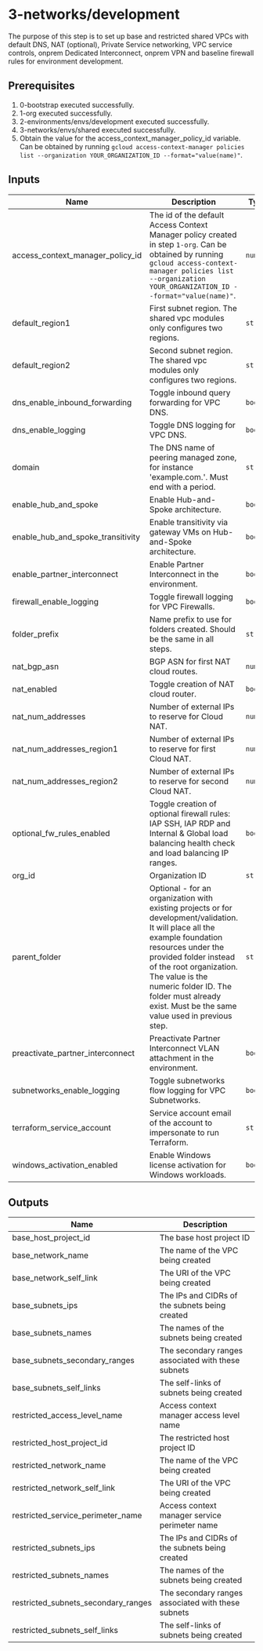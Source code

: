 # 3-networks/development

The purpose of this step is to set up base and restricted shared VPCs with default DNS, NAT (optional), Private Service networking, VPC service controls, onprem Dedicated Interconnect, onprem VPN and baseline firewall rules for environment development.

## Prerequisites

1. 0-bootstrap executed successfully.
1. 1-org executed successfully.
1. 2-environments/envs/development executed successfully.
1. 3-networks/envs/shared executed successfully.
1. Obtain the value for the access_context_manager_policy_id variable. Can be obtained by running `gcloud access-context-manager policies list --organization YOUR_ORGANIZATION_ID --format="value(name)"`.

<!-- BEGINNING OF PRE-COMMIT-TERRAFORM DOCS HOOK -->
## Inputs

| Name | Description | Type | Default | Required |
|------|-------------|------|---------|:--------:|
| access\_context\_manager\_policy\_id | The id of the default Access Context Manager policy created in step `1-org`. Can be obtained by running `gcloud access-context-manager policies list --organization YOUR_ORGANIZATION_ID --format="value(name)"`. | `number` | n/a | yes |
| default\_region1 | First subnet region. The shared vpc modules only configures two regions. | `string` | n/a | yes |
| default\_region2 | Second subnet region. The shared vpc modules only configures two regions. | `string` | n/a | yes |
| dns\_enable\_inbound\_forwarding | Toggle inbound query forwarding for VPC DNS. | `bool` | `true` | no |
| dns\_enable\_logging | Toggle DNS logging for VPC DNS. | `bool` | `true` | no |
| domain | The DNS name of peering managed zone, for instance 'example.com.'. Must end with a period. | `string` | n/a | yes |
| enable\_hub\_and\_spoke | Enable Hub-and-Spoke architecture. | `bool` | `false` | no |
| enable\_hub\_and\_spoke\_transitivity | Enable transitivity via gateway VMs on Hub-and-Spoke architecture. | `bool` | `false` | no |
| enable\_partner\_interconnect | Enable Partner Interconnect in the environment. | `bool` | `false` | no |
| firewall\_enable\_logging | Toggle firewall logging for VPC Firewalls. | `bool` | `true` | no |
| folder\_prefix | Name prefix to use for folders created. Should be the same in all steps. | `string` | `"fld"` | no |
| nat\_bgp\_asn | BGP ASN for first NAT cloud routes. | `number` | `64514` | no |
| nat\_enabled | Toggle creation of NAT cloud router. | `bool` | `false` | no |
| nat\_num\_addresses | Number of external IPs to reserve for Cloud NAT. | `number` | `2` | no |
| nat\_num\_addresses\_region1 | Number of external IPs to reserve for first Cloud NAT. | `number` | `2` | no |
| nat\_num\_addresses\_region2 | Number of external IPs to reserve for second Cloud NAT. | `number` | `2` | no |
| optional\_fw\_rules\_enabled | Toggle creation of optional firewall rules: IAP SSH, IAP RDP and Internal & Global load balancing health check and load balancing IP ranges. | `bool` | `false` | no |
| org\_id | Organization ID | `string` | n/a | yes |
| parent\_folder | Optional - for an organization with existing projects or for development/validation. It will place all the example foundation resources under the provided folder instead of the root organization. The value is the numeric folder ID. The folder must already exist. Must be the same value used in previous step. | `string` | `""` | no |
| preactivate\_partner\_interconnect | Preactivate Partner Interconnect VLAN attachment in the environment. | `bool` | `false` | no |
| subnetworks\_enable\_logging | Toggle subnetworks flow logging for VPC Subnetworks. | `bool` | `true` | no |
| terraform\_service\_account | Service account email of the account to impersonate to run Terraform. | `string` | n/a | yes |
| windows\_activation\_enabled | Enable Windows license activation for Windows workloads. | `bool` | `false` | no |

## Outputs

| Name | Description |
|------|-------------|
| base\_host\_project\_id | The base host project ID |
| base\_network\_name | The name of the VPC being created |
| base\_network\_self\_link | The URI of the VPC being created |
| base\_subnets\_ips | The IPs and CIDRs of the subnets being created |
| base\_subnets\_names | The names of the subnets being created |
| base\_subnets\_secondary\_ranges | The secondary ranges associated with these subnets |
| base\_subnets\_self\_links | The self-links of subnets being created |
| restricted\_access\_level\_name | Access context manager access level name |
| restricted\_host\_project\_id | The restricted host project ID |
| restricted\_network\_name | The name of the VPC being created |
| restricted\_network\_self\_link | The URI of the VPC being created |
| restricted\_service\_perimeter\_name | Access context manager service perimeter name |
| restricted\_subnets\_ips | The IPs and CIDRs of the subnets being created |
| restricted\_subnets\_names | The names of the subnets being created |
| restricted\_subnets\_secondary\_ranges | The secondary ranges associated with these subnets |
| restricted\_subnets\_self\_links | The self-links of subnets being created |

<!-- END OF PRE-COMMIT-TERRAFORM DOCS HOOK -->
